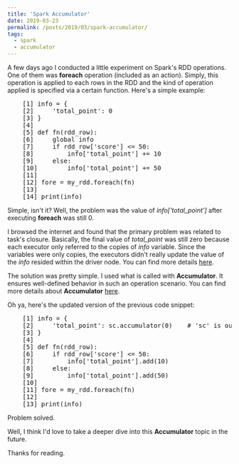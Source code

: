 ```yaml
---
title: 'Spark Accumulator'
date: 2019-03-23
permalink: /posts/2019/03/spark-accumulator/
tags:
  - spark
  - accumulator
---
```


A few days ago I conducted a little experiment on Spark's RDD operations. One of them was **foreach** operation (included as an action). Simply, this operation is applied to each rows in the RDD and the kind of operation applied is specified via a certain function. Here's a simple example:

<pre>
    [1] info = {
    [2]     'total_point': 0
    [3] }
    [4]
    [5] def fn(rdd_row):
    [6]     global info
    [7]     if rdd_row['score'] <= 50:
    [8]         info['total_point'] += 10
    [9]     else:
    [10]        info['total_point'] += 50
    [11]
    [12] fore = my_rdd.foreach(fn)
    [13] 
    [14] print(info)
</pre>

Simple, isn't it? Well, the problem was the value of <i>info['total_point']</i> after executing **foreach** was still 0.

I browsed the internet and found that the primary problem was related to task's closure. Basically, the final value of <i>total_point</i> was still zero because each executor only referred to the copies of _info_ variable. Since the variables were only copies, the executors didn't really update the value of the _info_ resided within the driver node. You can find more details <a href="https://spark.apache.org/docs/latest/rdd-programming-guide.html#local-vs-cluster-modes">here</a>.

The solution was pretty simple. I used what is called with **Accumulator**. It ensures well-defined behavior in such an operation scenario. You can find more details about **Accumulator** <a href="https://spark.apache.org/docs/latest/rdd-programming-guide.html#accumulators">here</a>.

Oh ya, here's the updated version of the previous code snippet:

<pre>
    [1] info = {
    [2]     'total_point': sc.accumulator(0)    # 'sc' is our Spark Context
    [3] }
    [4]
    [5] def fn(rdd_row):
    [6]     if rdd_row['score'] <= 50:
    [7]         info['total_point'].add(10)
    [8]     else:
    [9]         info['total_point'].add(50)
    [10]
    [11] fore = my_rdd.foreach(fn)
    [12] 
    [13] print(info)
</pre>

Problem solved.

Well, I think I'd love to take a deeper dive into this **Accumulator** topic in the future.

Thanks for reading.
